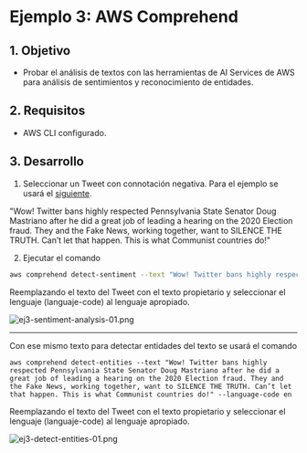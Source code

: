 # Ejemplo 3: AWS Comprehend

## 1. Objetivo 
- Probar el análisis de textos con las herramientas de AI Services de AWS para análisis de sentimientos y reconocimiento de entidades.

## 2. Requisitos 
- AWS CLI configurado.

## 3. Desarrollo 

1. Seleccionar un Tweet con connotación negativa.
Para el ejemplo se usará el [siguiente](https://twitter.com/realDonaldTrump/status/1332317394165968899?s=20).

"Wow! Twitter bans highly respected Pennsylvania State Senator Doug Mastriano after he did a great job of leading a hearing on the 2020 Election fraud. They and the Fake News, working together, want to SILENCE THE TRUTH. Can’t let that happen. This is what Communist countries do!"


2. Ejecutar el comando 
```bash
aws comprehend detect-sentiment --text "Wow! Twitter bans highly respected Pennsylvania State Senator Doug Mastriano after he did a great job of leading a hearing on the 2020 Election fraud. They and the Fake News, working together, want to SILENCE THE TRUTH. Can’t let that happen. This is what Communist countries do!" --language-code en
```

Reemplazando el texto del Tweet con el texto propietario y seleccionar el lenguaje (languaje-code) al lenguaje apropiado.

![ej3-sentiment-analysis-01.png](img/ej3-sentiment-analysis-01.png)


-------------------------------------------------

Con ese mismo texto para detectar entidades del texto se usará el comando 

```ssh
aws comprehend detect-entities --text "Wow! Twitter bans highly respected Pennsylvania State Senator Doug Mastriano after he did a great job of leading a hearing on the 2020 Election fraud. They and the Fake News, working together, want to SILENCE THE TRUTH. Can’t let that happen. This is what Communist countries do!" --language-code en
```

Reemplazando el texto del Tweet con el texto propietario y seleccionar el lenguaje (languaje-code) al lenguaje apropiado.

![ej3-detect-entities-01.png](img/ej3-detect-entities-01.png)
